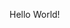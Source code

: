 <!--
<picture>
  <source media="(prefers-color-scheme: dark)" srcset="https://raw.githubusercontent.com/florian-schulte/florian-schulte/output/github-snake-dark.svg" />
  <source media="(prefers-color-scheme: light)" srcset="https://raw.githubusercontent.com/florian-schulte/florian-schulte/output/github-snake.svg" />
  <img alt="github-snake" src="https://raw.githubusercontent.com/florian-schulte/florian-schulte/output/github-snake.svg" />
</picture>
-->
Hello World!

